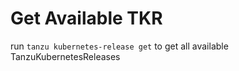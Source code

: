 # Get Available TKR

run `tanzu kubernetes-release get` to get all available TanzuKubernetesReleases